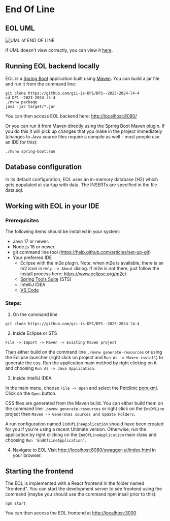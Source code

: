 # End Of Line

## EOL UML
![UML of END OF LINE](https://i.ibb.co/YWWbvjc/UML-EOL-drawio.png)

If UML doesn't view correctly, you can view it [here](https://i.ibb.co/rvQmCbT/UML-EOL.png).




## Running EOL backend locally
EOL is a [Spring Boot](https://spring.io/guides/gs/spring-boot) application built using [Maven](https://spring.io/guides/gs/maven/). You can build a jar file and run it from the command line:

```
git clone https://github.com/gii-is-DP1/DP1--2023-2024-l4-4
cd DP1--2023-2024-l4-4
./mvnw package
java -jar target/*.jar
```

You can then access EOL backend here: [http://localhost:8080/](http://localhost:8080/swagger-ui/index.html)



Or you can run it from Maven directly using the Spring Boot Maven plugin. If you do this it will pick up changes that you make in the project immediately (changes to Java source files require a compile as well - most people use an IDE for this):

```
./mvnw spring-boot:run
```
## Database configuration

In its default configuration, EOL uses an in-memory database (H2) which
gets populated at startup with data. The INSERTs are specified in the file data.sql.

## Working with EOL in your IDE

### Prerequisites
The following items should be installed in your system:
* Java 17 or newer.
* Node.js 18 or newer.
* git command line tool (https://help.github.com/articles/set-up-git)
* Your preferred IDE 
  * Eclipse with the m2e plugin. Note: when m2e is available, there is an m2 icon in `Help -> About` dialog. If m2e is
  not there, just follow the install process here: https://www.eclipse.org/m2e/
  * [Spring Tools Suite](https://spring.io/tools) (STS)
  * IntelliJ IDEA
  * [VS Code](https://code.visualstudio.com)

### Steps:

1) On the command line
```
git clone https://github.com/gii-is-DP1/DP1--2023-2024-l4-4
```
2) Inside Eclipse or STS
```
File -> Import -> Maven -> Existing Maven project
```

Then either build on the command line `./mvnw generate-resources` or using the Eclipse launcher (right click on project and `Run As -> Maven install`) to generate the css. Run the application main method by right clicking on it and choosing `Run As -> Java Application`.

3) Inside IntelliJ IDEA

In the main menu, choose `File -> Open` and select the Petclinic [pom.xml](pom.xml). Click on the `Open` button.

CSS files are generated from the Maven build. You can either build them on the command line `./mvnw generate-resources`
or right click on the `EndOfLine` project then `Maven -> Generates sources and Update Folders`.

A run configuration named `EndOfLineApplication` should have been created for you if you're using a recent Ultimate
version. Otherwise, run the application by right clicking on the `EndOfLineApplication` main class and choosing
`Run 'EndOfLineApplication'`.

4) Navigate to EOL
Visit [http://localhost:8080/swagger-ui/index.html](http://localhost:8080/swagger-ui/index.html) in your browser.

## Starting the frontend

The EOL is implemented with a React frontend in the folder named "frontend".
You can start the development server to see frontend using the command (maybe you should use the command npm insall prior to this):
```
npm start
```
You can then access the EOL frontend at [http://localhost:3000](http://localhost:3000)
